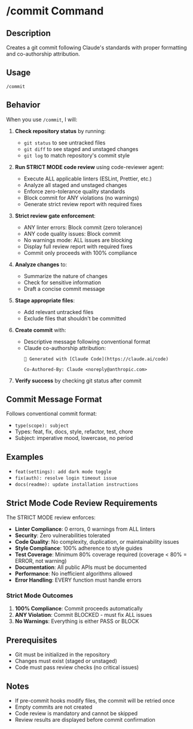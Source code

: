# /commit Command

## Description
Creates a git commit following Claude's standards with proper formatting and co-authorship attribution.

## Usage
```
/commit
```

## Behavior
When you use `/commit`, I will:

1. **Check repository status** by running:
   - `git status` to see untracked files
   - `git diff` to see staged and unstaged changes
   - `git log` to match repository's commit style

2. **Run STRICT MODE code review** using code-reviewer agent:
   - Execute ALL applicable linters (ESLint, Prettier, etc.)
   - Analyze all staged and unstaged changes
   - Enforce zero-tolerance quality standards
   - Block commit for ANY violations (no warnings)
   - Generate strict review report with required fixes

3. **Strict review gate enforcement**:
   - ANY linter errors: Block commit (zero tolerance)
   - ANY code quality issues: Block commit 
   - No warnings mode: ALL issues are blocking
   - Display full review report with required fixes
   - Commit only proceeds with 100% compliance

4. **Analyze changes** to:
   - Summarize the nature of changes
   - Check for sensitive information
   - Draft a concise commit message

5. **Stage appropriate files**:
   - Add relevant untracked files
   - Exclude files that shouldn't be committed

6. **Create commit** with:
   - Descriptive message following conventional format
   - Claude co-authorship attribution:
     ```
     🤖 Generated with [Claude Code](https://claude.ai/code)
     
     Co-Authored-By: Claude <noreply@anthropic.com>
     ```

7. **Verify success** by checking git status after commit

## Commit Message Format
Follows conventional commit format:
- `type(scope): subject`
- Types: feat, fix, docs, style, refactor, test, chore
- Subject: imperative mood, lowercase, no period

## Examples
- `feat(settings): add dark mode toggle`
- `fix(auth): resolve login timeout issue`
- `docs(readme): update installation instructions`

## Strict Mode Code Review Requirements
The STRICT MODE review enforces:
- **Linter Compliance**: 0 errors, 0 warnings from ALL linters
- **Security**: Zero vulnerabilities tolerated
- **Code Quality**: No complexity, duplication, or maintainability issues
- **Style Compliance**: 100% adherence to style guides
- **Test Coverage**: Minimum 80% coverage required (coverage < 80% = ERROR, not warning)
- **Documentation**: All public APIs must be documented
- **Performance**: No inefficient algorithms allowed
- **Error Handling**: EVERY function must handle errors

### Strict Mode Outcomes
1. **100% Compliance**: Commit proceeds automatically
2. **ANY Violation**: Commit BLOCKED - must fix ALL issues
3. **No Warnings**: Everything is either PASS or BLOCK

## Prerequisites
- Git must be initialized in the repository
- Changes must exist (staged or unstaged)
- Code must pass review checks (no critical issues)

## Notes
- If pre-commit hooks modify files, the commit will be retried once
- Empty commits are not created
- Code review is mandatory and cannot be skipped
- Review results are displayed before commit confirmation
